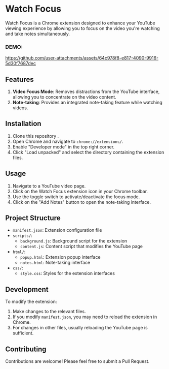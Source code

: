 # Watch Focus

Watch Focus is a Chrome extension designed to enhance your YouTube viewing experience by allowing you to focus on the video you're watching and take notes simultaneously.

### DEMO:


https://github.com/user-attachments/assets/64c978f8-e817-4090-9916-5d30f7687dec



## Features

1. **Video Focus Mode**: Removes distractions from the YouTube interface, allowing you to concentrate on the video content.
2. **Note-taking**: Provides an integrated note-taking feature while watching videos.

## Installation

1. Clone this repository .
2. Open Chrome and navigate to `chrome://extensions/`.
3. Enable "Developer mode" in the top right corner.
4. Click "Load unpacked" and select the directory containing the extension files.

## Usage

1. Navigate to a YouTube video page.
2. Click on the Watch Focus extension icon in your Chrome toolbar.
3. Use the toggle switch to activate/deactivate the focus mode.
4. Click on the "Add Notes" button to open the note-taking interface.

## Project Structure

- `manifest.json`: Extension configuration file
- `scripts/`:
  - `background.js`: Background script for the extension
  - `content.js`: Content script that modifies the YouTube page
- `html/`:
  - `popup.html`: Extension popup interface
  - `notes.html`: Note-taking interface
- `css/`:
  - `style.css`: Styles for the extension interfaces

## Development

To modify the extension:

1. Make changes to the relevant files.
2. If you modify `manifest.json`, you may need to reload the extension in Chrome.
3. For changes in other files, usually reloading the YouTube page is sufficient.

## Contributing

Contributions are welcome! Please feel free to submit a Pull Request.


